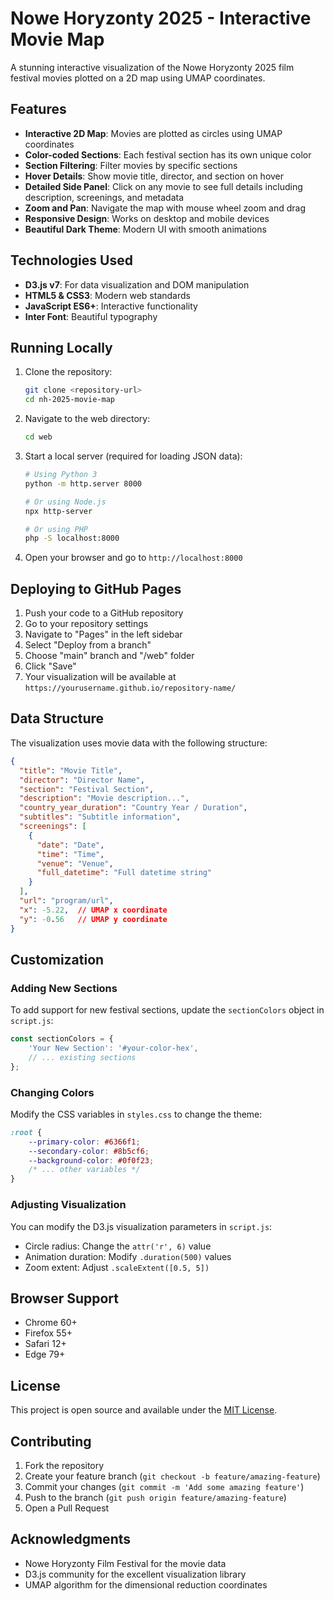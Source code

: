 # Nowe Horyzonty 2025 - Interactive Movie Map

A stunning interactive visualization of the Nowe Horyzonty 2025 film festival movies plotted on a 2D map using UMAP coordinates.

## Features

- **Interactive 2D Map**: Movies are plotted as circles using UMAP coordinates
- **Color-coded Sections**: Each festival section has its own unique color
- **Section Filtering**: Filter movies by specific sections
- **Hover Details**: Show movie title, director, and section on hover
- **Detailed Side Panel**: Click on any movie to see full details including description, screenings, and metadata
- **Zoom and Pan**: Navigate the map with mouse wheel zoom and drag
- **Responsive Design**: Works on desktop and mobile devices
- **Beautiful Dark Theme**: Modern UI with smooth animations

## Technologies Used

- **D3.js v7**: For data visualization and DOM manipulation
- **HTML5 & CSS3**: Modern web standards
- **JavaScript ES6+**: Interactive functionality
- **Inter Font**: Beautiful typography

## Running Locally

1. Clone the repository:
   ```bash
   git clone <repository-url>
   cd nh-2025-movie-map
   ```

2. Navigate to the web directory:
   ```bash
   cd web
   ```

3. Start a local server (required for loading JSON data):
   ```bash
   # Using Python 3
   python -m http.server 8000
   
   # Or using Node.js
   npx http-server
   
   # Or using PHP
   php -S localhost:8000
   ```

4. Open your browser and go to `http://localhost:8000`

## Deploying to GitHub Pages

1. Push your code to a GitHub repository
2. Go to your repository settings
3. Navigate to "Pages" in the left sidebar
4. Select "Deploy from a branch"
5. Choose "main" branch and "/web" folder
6. Click "Save"
7. Your visualization will be available at `https://yourusername.github.io/repository-name/`

## Data Structure

The visualization uses movie data with the following structure:

```json
{
  "title": "Movie Title",
  "director": "Director Name",
  "section": "Festival Section",
  "description": "Movie description...",
  "country_year_duration": "Country Year / Duration",
  "subtitles": "Subtitle information",
  "screenings": [
    {
      "date": "Date",
      "time": "Time",
      "venue": "Venue",
      "full_datetime": "Full datetime string"
    }
  ],
  "url": "program/url",
  "x": -5.22,  // UMAP x coordinate
  "y": -0.56   // UMAP y coordinate
}
```

## Customization

### Adding New Sections

To add support for new festival sections, update the `sectionColors` object in `script.js`:

```javascript
const sectionColors = {
    'Your New Section': '#your-color-hex',
    // ... existing sections
};
```

### Changing Colors

Modify the CSS variables in `styles.css` to change the theme:

```css
:root {
    --primary-color: #6366f1;
    --secondary-color: #8b5cf6;
    --background-color: #0f0f23;
    /* ... other variables */
}
```

### Adjusting Visualization

You can modify the D3.js visualization parameters in `script.js`:

- Circle radius: Change the `attr('r', 6)` value
- Animation duration: Modify `.duration(500)` values
- Zoom extent: Adjust `.scaleExtent([0.5, 5])`

## Browser Support

- Chrome 60+
- Firefox 55+
- Safari 12+
- Edge 79+

## License

This project is open source and available under the [MIT License](LICENSE).

## Contributing

1. Fork the repository
2. Create your feature branch (`git checkout -b feature/amazing-feature`)
3. Commit your changes (`git commit -m 'Add some amazing feature'`)
4. Push to the branch (`git push origin feature/amazing-feature`)
5. Open a Pull Request

## Acknowledgments

- Nowe Horyzonty Film Festival for the movie data
- D3.js community for the excellent visualization library
- UMAP algorithm for the dimensional reduction coordinates 